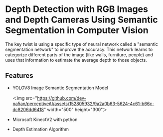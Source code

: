 
# Depth Detection with RGB Images and Depth Cameras Using Semantic Segmentation in Computer Vision

The key twist is using a specific type of neural network called a "semantic segmentation network" to improve the accuracy. This network learns to categorize different parts of the image (like walls, furniture, people) and uses that information to estimate the average depth to those objects.




## Features

- YOLOV8 Image Semantic Segmentation Model

  ＜img src="https://github.com/dev-pa5an/perceptiveAI/assets/152805932/9a2a0b63-5624-4c61-b66c-dc8206dd6418" width="500" height="300"＞
  
- Microsoft KinectV2 with python
- Depth Estimation Algorithm

